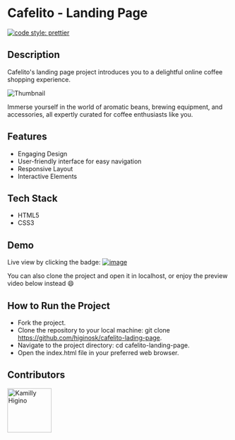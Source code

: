 # Cafelito - Landing Page
[![code style: prettier](https://img.shields.io/badge/code_style-prettier-ff69b4.svg?style=flat-square)](https://github.com/prettier/prettier)

## Description
Cafelito's landing page project introduces you to a delightful online coffee shopping experience.

![Thumbnail](https://github.com/higinosk/cafelito-landing-page/assets/76918008/34ad964c-b8ad-4a0d-91ca-79e3639ef1ef)

 Immerse yourself in the world of aromatic beans, brewing equipment, and accessories, all expertly curated for coffee enthusiasts like you.

## Features

* Engaging Design
* User-friendly interface for easy navigation
* Responsive Layout
* Interactive Elements

## Tech Stack
* HTML5
* CSS3
  
## Demo

Live view by clicking the badge:
[![image](https://img.shields.io/badge/GitHub%20Pages-222222?style=flat-square&logo=GitHub%20Pages&logoColor=white)](https://higinosk.github.io/cafelito-landing-page/)

You can also clone the project and open it in localhost, or enjoy the preview video below instead 😄

## How to Run the Project
* Fork the project.
* Clone the repository to your local machine: git clone https://github.com/higinosk/cafelito-lading-page.
* Navigate to the project directory: cd cafelito-landing-page.
* Open the index.html file in your preferred web browser.

## Contributors
[//]: contributor-faces

<a href="https://github.com/higinosk"><img src="https://avatars.githubusercontent.com/u/76918008?v=4" title="Kamilly Higino" width="100" height="100"></a>

[//]: contributor-faces

